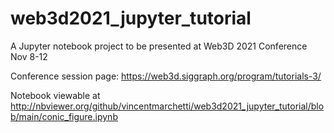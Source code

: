 # web3d2021_jupyter_tutorial
A Jupyter notebook project to be presented at Web3D 2021 Conference Nov 8-12

Conference session page: https://web3d.siggraph.org/program/tutorials-3/ 

Notebook viewable at http://nbviewer.org/github/vincentmarchetti/web3d2021_jupyter_tutorial/blob/main/conic_figure.ipynb

